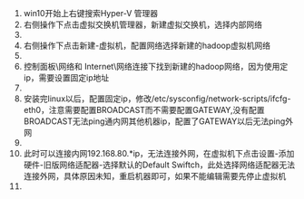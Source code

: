 1.	win10开始上右键搜索Hyper-V 管理器
2.	右侧操作下点击虚拟交换机管理器，新建虚拟交换机，选择内部网络
3.	 
4.	右侧操作下点击新建-虚拟机，配置网络选择新建的hadoop虚拟机网络
5.	 
6.	控制面板\网络和 Internet\网络连接下找到新建的hadoop网络，因为使用定ip，需要设置固定ip地址
7.	 
8.	安装完linux以后，配置固定ip，修改/etc/sysconfig/network-scripts/ifcfg-eth0，注意需要配置BROADCAST而不需要配置GATEWAY,没有配置BROADCAST无法ping通内网其他机器ip，配置了GATEWAY以后无法ping外网
9.	 
10.	此时可以连接内网192.168.80.*ip，无法连接外网，在虚拟机下点击设置-添加硬件-旧版网络适配器-选择默认的Default Swiftch，此处选择网络适配器无法连接外网，具体原因未知，重启机器即可，如果不能编辑需要先停止虚拟机
11.	 
